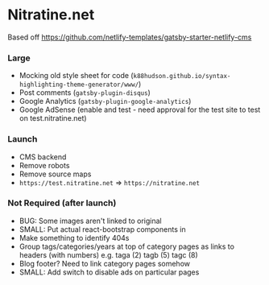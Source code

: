 # Nitratine.net

Based off https://github.com/netlify-templates/gatsby-starter-netlify-cms

### Large

- Mocking old style sheet for code (`k88hudson.github.io/syntax-highlighting-theme-generator/www/`)
- Post comments (`gatsby-plugin-disqus`)
- Google Analytics (`gatsby-plugin-google-analytics`)
- Google AdSense (enable and test - need approval for the test site to test on test.nitratine.net)

### Launch

- CMS backend
- Remove robots
- Remove source maps
- `https://test.nitratine.net` => `https://nitratine.net`

### Not Required (after launch)

- BUG: Some images aren't linked to original
- SMALL: Put actual react-bootstrap components in
- Make something to identify 404s
- Group tags/categories/years at top of category pages as links to headers (with numbers) e.g. taga (2) tagb (5) tagc (8)
- Blog footer? Need to link category pages somehow
- SMALL: Add switch to disable ads on particular pages
